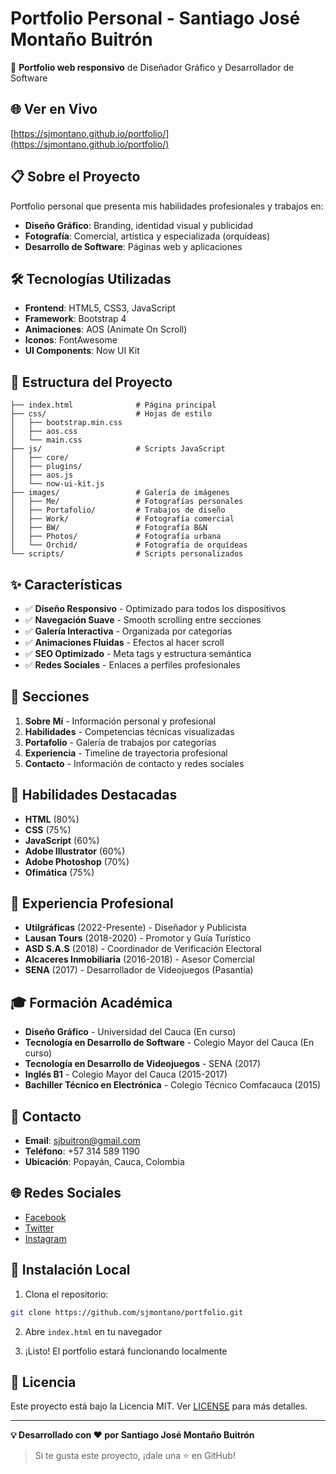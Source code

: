# Portfolio Personal - Santiago José Montaño Buitrón

🎨 **Portfolio web responsivo** de Diseñador Gráfico y Desarrollador de Software

## 🌐 Ver en Vivo
[https://sjmontano.github.io/portfolio/](https://sjmontano.github.io/portfolio/)

## 📋 Sobre el Proyecto

Portfolio personal que presenta mis habilidades profesionales y trabajos en:
- **Diseño Gráfico**: Branding, identidad visual y publicidad
- **Fotografía**: Comercial, artística y especializada (orquídeas)
- **Desarrollo de Software**: Páginas web y aplicaciones

## 🛠️ Tecnologías Utilizadas

- **Frontend**: HTML5, CSS3, JavaScript
- **Framework**: Bootstrap 4
- **Animaciones**: AOS (Animate On Scroll)
- **Iconos**: FontAwesome
- **UI Components**: Now UI Kit

## 📁 Estructura del Proyecto

```
├── index.html              # Página principal
├── css/                    # Hojas de estilo
│   ├── bootstrap.min.css
│   ├── aos.css
│   └── main.css
├── js/                     # Scripts JavaScript
│   ├── core/
│   ├── plugins/
│   ├── aos.js
│   └── now-ui-kit.js
├── images/                 # Galería de imágenes
│   ├── Me/                 # Fotografías personales
│   ├── Portafolio/         # Trabajos de diseño
│   ├── Work/               # Fotografía comercial
│   ├── BW/                 # Fotografía B&N
│   ├── Photos/             # Fotografía urbana
│   └── Orchid/             # Fotografía de orquídeas
└── scripts/                # Scripts personalizados
```

## ✨ Características

- ✅ **Diseño Responsivo** - Optimizado para todos los dispositivos
- ✅ **Navegación Suave** - Smooth scrolling entre secciones
- ✅ **Galería Interactiva** - Organizada por categorías
- ✅ **Animaciones Fluidas** - Efectos al hacer scroll
- ✅ **SEO Optimizado** - Meta tags y estructura semántica
- ✅ **Redes Sociales** - Enlaces a perfiles profesionales

## 📱 Secciones

1. **Sobre Mí** - Información personal y profesional
2. **Habilidades** - Competencias técnicas visualizadas
3. **Portafolio** - Galería de trabajos por categorías
4. **Experiencia** - Timeline de trayectoria profesional
5. **Contacto** - Información de contacto y redes sociales

## 🎯 Habilidades Destacadas

- **HTML** (80%)
- **CSS** (75%) 
- **JavaScript** (60%)
- **Adobe Illustrator** (60%)
- **Adobe Photoshop** (70%)
- **Ofimática** (75%)

## 💼 Experiencia Profesional

- **Utilgráficas** (2022-Presente) - Diseñador y Publicista
- **Lausan Tours** (2018-2020) - Promotor y Guía Turístico
- **ASD S.A.S** (2018) - Coordinador de Verificación Electoral
- **Alcaceres Inmobiliaria** (2016-2018) - Asesor Comercial
- **SENA** (2017) - Desarrollador de Videojuegos (Pasantía)

## 🎓 Formación Académica

- **Diseño Gráfico** - Universidad del Cauca (En curso)
- **Tecnología en Desarrollo de Software** - Colegio Mayor del Cauca (En curso)
- **Tecnología en Desarrollo de Videojuegos** - SENA (2017)
- **Inglés B1** - Colegio Mayor del Cauca (2015-2017)
- **Bachiller Técnico en Electrónica** - Colegio Técnico Comfacauca (2015)

## 📧 Contacto

- **Email**: sjbuitron@gmail.com
- **Teléfono**: +57 314 589 1190
- **Ubicación**: Popayán, Cauca, Colombia

## 🌐 Redes Sociales

- [Facebook](https://www.facebook.com/sansemon/)
- [Twitter](https://x.com/sathyr1999)
- [Instagram](https://www.instagram.com/santiago_jmb/)

## 🚀 Instalación Local

1. Clona el repositorio:
```bash
git clone https://github.com/sjmontano/portfolio.git
```

2. Abre `index.html` en tu navegador

3. ¡Listo! El portfolio estará funcionando localmente

## 📄 Licencia

Este proyecto está bajo la Licencia MIT. Ver [LICENSE](LICENSE-free.txt) para más detalles.

---

**💡 Desarrollado con ❤️ por Santiago José Montaño Buitrón**

> Si te gusta este proyecto, ¡dale una ⭐ en GitHub!
